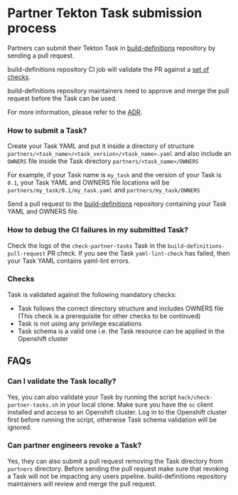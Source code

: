 # Partner Tekton Task submission process

Partners can submit their Tekton Task in [build-definitions](https://github.com/redhat-appstudio/build-definitions) repository by sending a pull request.

build-definitions repository CI job will validate the PR against a [set of checks](#checks).

build-definitions repository maintainers need to approve and merge the pull request before the Task can be used.

For more information, please refer to the [ADR](https://github.com/redhat-appstudio/book/blob/main/ADR/0021-partner-tasks.md).

### How to submit a Task?

Create your Task YAML and put it inside a directory of structure `partners/<task_name>/<task_version>/<task_name>.yaml` and 
also include an `OWNERS` file inside the Task directory `partners/<task_name>/OWNERS`

For example, if your Task name is `my_task` and the version of your Task is `0.1`, your Task YAML and OWNERS file locations will be `partners/my_task/0.1/my_task.yaml` and `partners/my_task/OWNERS`

Send a pull request to the [build-definitions](https://github.com/redhat-appstudio/build-definitions) repository containing your Task YAML and OWNERS file.

### How to debug the CI failures in my submitted Task?

Check the logs of the `check-partner-tasks` Task in the `build-definitions-pull-request` PR check.
If you see the Task `yaml-lint-check` has failed, then your Task YAML contains yaml-lint errors.

### Checks

Task is validated against the following mandatory checks:
* Task follows the correct directory structure and includes OWNERS file (This check is a prerequisite for other checks to be continued)
* Task is not using any privilege escalations
* Task schema is a valid one i.e. the Task resource can be applied in the Openshift cluster

## FAQs

### Can I validate the Task locally?

Yes, you can also validate your Task by running the script `hack/check-partner-tasks.sh` in your local clone. 
Make sure you have the `oc` client installed and access to an Openshift cluster.
Log in to the Openshift cluster first before running the script, otherwise Task schema validation will be ignored.

### Can partner engineers revoke a Task?

Yes, they can also submit a pull request removing the Task directory from `partners` directory.
Before sending the pull request make sure that revoking a Task will not be impacting any users pipeline.
build-definitions repository maintainers will review and merge the pull request.

